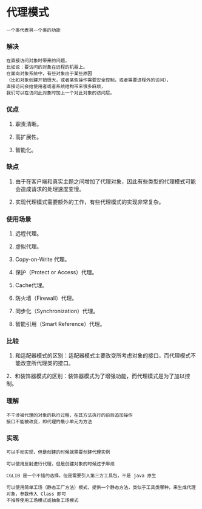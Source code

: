 # 代理模式

    一个类代表另一个类的功能

### 解决

    在直接访问对象时带来的问题，
    比如说：要访问的对象在远程的机器上。
    在面向对象系统中，有些对象由于某些原因
    （比如对象创建开销很大，或者某些操作需要安全控制，或者需要进程外的访问），
    直接访问会给使用者或者系统结构带来很多麻烦，
    我们可以在访问此对象时加上一个对此对象的访问层。

### 优点

1. 职责清晰。 

2. 高扩展性。 

3. 智能化。
    
### 缺点
    
 1. 由于在客户端和真实主题之间增加了代理对象，因此有些类型的代理模式可能会造成请求的处理速度变慢。 
 
 2. 实现代理模式需要额外的工作，有些代理模式的实现非常复杂。
    
### 使用场景
 
1. 远程代理。 

2. 虚拟代理。 

3. Copy-on-Write 代理。 

4. 保护（Protect or Access）代理。 

5. Cache代理。 

6. 防火墙（Firewall）代理。 

7. 同步化（Synchronization）代理。 

8. 智能引用（Smart Reference）代理。

### 比较

1. 和适配器模式的区别：适配器模式主要改变所考虑对象的接口，而代理模式不能改变所代理类的接口。 

2、和装饰器模式的区别：装饰器模式为了增强功能，而代理模式是为了加以控制。

### 理解

    不干涉被代理的对象的执行过程，在其方法执行的前后追加操作
    接口不能被改变，即代理的最小单元为方法
    
    
### 实现

    可以手动实现，但是创建的时候就需要创建代理实例
    
    可以使用反射进行代理，但是创建对象的时候过于麻烦
    
    CGLIB 是一个不错的选择，但是需要引入第三方工具包，不是 java 原生
    
    可以使用简单工场（静态工厂方法）模式，提供一个静态方法，类似于工具类哪种，来生成代理对象，参数传入 Class 即可
    不推荐使用工场模式或抽象工场模式